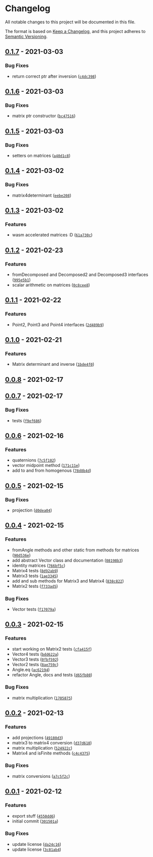 # Changelog

All notable changes to this project will be documented in this file.

The format is based on [Keep a Changelog], and this project adheres to
[Semantic Versioning].

## [0.1.7] - 2021-03-03

### Bug Fixes

- return correct ptr after inversion ([`c4dc398`])

## [0.1.6] - 2021-03-03

### Bug Fixes

- matrix ptr constructor ([`bc47516`])

## [0.1.5] - 2021-03-03

### Bug Fixes

- setters on matrices ([`a40d1c8`])

## [0.1.4] - 2021-03-02

### Bug Fixes

- matrix4determinant ([`eebe208`])

## [0.1.3] - 2021-03-02

### Features

- wasm accelerated matrices :D ([`61a730c`])

## [0.1.2] - 2021-02-23

### Features

- fromDecomposed and Decomposed2 and Decomposed3 interfaces ([`995e5b1`])
- scalar arithmetic on matrices ([`0c8cee8`])

## [0.1.1] - 2021-02-22

### Features

- Point2, Point3 and Point4 interfaces ([`2d489b9`])

## [0.1.0] - 2021-02-21

### Features

- Matrix determinant and inverse ([`1bde4f0`])

## [0.0.8] - 2021-02-17

## [0.0.7] - 2021-02-17

### Bug Fixes

- tests ([`f9ef686`])

## [0.0.6] - 2021-02-16

### Features

- quaternions ([`7c5f102`])
- vector midpoint method ([`171c11e`])
- add to and from homogenous ([`78d8b4d`])

## [0.0.5] - 2021-02-15

### Bug Fixes

- projection ([`d0dea04`])

## [0.0.4] - 2021-02-15

### Features

- fromAngle methods and other static from methods for matrices ([`90d536e`])
- add abstract Vector class and documentation ([`08198b3`])
- identity matrices ([`766bf5c`])
- Matrix4 tests ([`8d92ab9`])
- Matrix3 tests ([`1ae3345`])
- add and sub methods for Matrix3 and Matrix4 ([`838c822`])
- Matrix2 tests ([`f733ad5`])

### Bug Fixes

- Vector tests ([`f17079a`])

## [0.0.3] - 2021-02-15

### Features

- start working on Matrix2 tests ([`cfa415f`])
- Vector4 tests ([`bdd622a`])
- Vector3 tests ([`0fbf592`])
- Vector2 tests ([`8ae759c`])
- Angle.eq ([`ac62194`])
- refactor Angle, docs and tests ([`d65fb80`])

### Bug Fixes

- matrix multiplication ([`1705875`])

## [0.0.2] - 2021-02-13

### Features

- add projections ([`49180d3`])
- matrix3 to matrix4 conversion ([`d37d610`])
- matrix multiplication ([`524922c`])
- Matrix4 and isFinite methods ([`c4c4375`])

### Bug Fixes

- matrix conversions ([`a7c5f2c`])

## [0.0.1] - 2021-02-12

### Features

- export stuff ([`4550dd6`])
- initial commit ([`301501a`])

### Bug Fixes

- update license ([`da24c16`])
- update license ([`3c81ab4`])

[keep a changelog]: https://keepachangelog.com/en/1.0.0/
[semantic versioning]: https://semver.org/spec/v2.0.0.html
[0.1.7]: https://github.com/denosaurs/gmath/compare/0.1.6...0.1.7
[`c4dc398`]: https://github.com/denosaurs/gmath/commit/c4dc398b237cabc5caf02457fa2af576c5b6003d
[0.1.6]: https://github.com/denosaurs/gmath/compare/0.1.5...0.1.6
[`bc47516`]: https://github.com/denosaurs/gmath/commit/bc47516706a7fc04c831cfbffe76d113a8359486
[0.1.5]: https://github.com/denosaurs/gmath/compare/0.1.4...0.1.5
[`a40d1c8`]: https://github.com/denosaurs/gmath/commit/a40d1c890b8f911837cf5390787d10fd3e233ff5
[0.1.4]: https://github.com/denosaurs/gmath/compare/0.1.3...0.1.4
[`eebe208`]: https://github.com/denosaurs/gmath/commit/eebe2087776541188035586dc0f428f8e9f67ca5
[0.1.3]: https://github.com/denosaurs/gmath/compare/0.1.2...0.1.3
[`61a730c`]: https://github.com/denosaurs/gmath/commit/61a730c065342371f37d1852853e9d9be64d7070
[0.1.2]: https://github.com/denosaurs/gmath/compare/0.1.1...0.1.2
[`995e5b1`]: https://github.com/denosaurs/gmath/commit/995e5b14c3b9b08f051c31b3da14cecacd9ed94b
[`0c8cee8`]: https://github.com/denosaurs/gmath/commit/0c8cee8d1e21f57beffdc9d280f26bfddcd0e9eb
[0.1.1]: https://github.com/denosaurs/gmath/compare/0.1.0...0.1.1
[`2d489b9`]: https://github.com/denosaurs/gmath/commit/2d489b9e22953706149df0aea4d279a5ca852bc2
[0.1.0]: https://github.com/denosaurs/gmath/compare/0.0.8...0.1.0
[`1bde4f0`]: https://github.com/denosaurs/gmath/commit/1bde4f044a800cf522b1778d02f2e5b1a8ac9890
[0.0.8]: https://github.com/denosaurs/gmath/compare/0.0.7...0.0.8
[0.0.7]: https://github.com/denosaurs/gmath/compare/0.0.6...0.0.7
[`f9ef686`]: https://github.com/denosaurs/gmath/commit/f9ef6867c5f69bad952f3659d2f6aa74f41a1185
[0.0.6]: https://github.com/denosaurs/gmath/compare/0.0.5...0.0.6
[`7c5f102`]: https://github.com/denosaurs/gmath/commit/7c5f102ae6bdf0f4b73b4cf0a87c60a26db63304
[`171c11e`]: https://github.com/denosaurs/gmath/commit/171c11efdff32acaa4522ae4496058c37eea4b4b
[`78d8b4d`]: https://github.com/denosaurs/gmath/commit/78d8b4dccafe2a45354cbfff79490e00c092e1d6
[0.0.5]: https://github.com/denosaurs/gmath/compare/0.0.4...0.0.5
[`d0dea04`]: https://github.com/denosaurs/gmath/commit/d0dea041bb44d818aeadf6c371cf2154308d8a43
[0.0.4]: https://github.com/denosaurs/gmath/compare/0.0.3...0.0.4
[`90d536e`]: https://github.com/denosaurs/gmath/commit/90d536e3f54855994cd97dbcd06b2d311f109475
[`08198b3`]: https://github.com/denosaurs/gmath/commit/08198b3181d3a6f4a1fe8b393f52a00a07bb5ea2
[`766bf5c`]: https://github.com/denosaurs/gmath/commit/766bf5cfa9f63e6251cbd3a20cffec134aef3107
[`8d92ab9`]: https://github.com/denosaurs/gmath/commit/8d92ab92465a516b5e7c585a50ab3ac35a020746
[`1ae3345`]: https://github.com/denosaurs/gmath/commit/1ae3345c8fd9f2347be169b25577b33a1c8743f1
[`838c822`]: https://github.com/denosaurs/gmath/commit/838c8220fa313bf633da833d1383738e7faf9530
[`f733ad5`]: https://github.com/denosaurs/gmath/commit/f733ad5cb4d9b0baebd770585b1738d582a7ddfc
[`f17079a`]: https://github.com/denosaurs/gmath/commit/f17079a755db89728c89de952fe06f722a2eaf0e
[0.0.3]: https://github.com/denosaurs/gmath/compare/0.0.2...0.0.3
[`cfa415f`]: https://github.com/denosaurs/gmath/commit/cfa415fd50b1a33fc194213506264d0b02a2e76b
[`bdd622a`]: https://github.com/denosaurs/gmath/commit/bdd622aacc873f1bd1234c6fe51627befaa2d307
[`0fbf592`]: https://github.com/denosaurs/gmath/commit/0fbf5929cf33f59a96f8ed7b25f64a5e8d6830b9
[`8ae759c`]: https://github.com/denosaurs/gmath/commit/8ae759ca0656ca586585fd691e7ef3525815d28e
[`ac62194`]: https://github.com/denosaurs/gmath/commit/ac62194ade7bbc644302b98f728cc3503304a96d
[`d65fb80`]: https://github.com/denosaurs/gmath/commit/d65fb8073a83546e0dccb77eb4cbf2b0578a6a03
[`1705875`]: https://github.com/denosaurs/gmath/commit/1705875feb0e3eff61ea590bd652520b7523f733
[0.0.2]: https://github.com/denosaurs/gmath/compare/0.0.1...0.0.2
[`49180d3`]: https://github.com/denosaurs/gmath/commit/49180d3d3a80fe04af17a02d87d9b37eaf9cc7ba
[`d37d610`]: https://github.com/denosaurs/gmath/commit/d37d6108fcfb67d7c7df66d252b47dd5b15b3055
[`524922c`]: https://github.com/denosaurs/gmath/commit/524922c3e73c5d936b54c61af1c6b7d3b6fd7c81
[`c4c4375`]: https://github.com/denosaurs/gmath/commit/c4c4375f8f3d230ae52544064bac7c9783d5f6b1
[`a7c5f2c`]: https://github.com/denosaurs/gmath/commit/a7c5f2c34f37a263efcfee6690172d9347da4680
[0.0.1]: https://github.com/denosaurs/gmath/compare/0.0.1
[`4550dd6`]: https://github.com/denosaurs/gmath/commit/4550dd6ec689029651aa2638ac7982d3b7a7bc16
[`301501a`]: https://github.com/denosaurs/gmath/commit/301501ac55cff5a092a37e602dc0d6ab5ea17d24
[`da24c16`]: https://github.com/denosaurs/gmath/commit/da24c16b2722076685daee4b27a5b379ba16b694
[`3c81ab4`]: https://github.com/denosaurs/gmath/commit/3c81ab4ba7e9505bda193e0877193f825984a8ab
